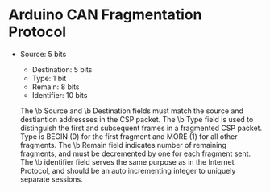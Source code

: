 # Arduino CAN Fragmentation Protocol

- Source:       5 bits
   - Destination:  5 bits
   - Type:         1 bit
   - Remain:       8 bits
   - Identifier:   10 bits

   The \b Source and \b Destination fields must match the source and destiantion addressses in the CSP packet.
   The \b Type field is used to distinguish the first and subsequent frames in a fragmented CSP
   packet. Type is BEGIN (0) for the first fragment and MORE (1) for all other fragments.
   The \b Remain field indicates number of remaining fragments, and must be decremented by one for each fragment sent.
   The \b identifier field serves the same purpose as in the Internet Protocol, and should be an auto incrementing
   integer to uniquely separate sessions.
